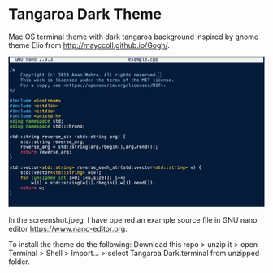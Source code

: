 # Tangaroa Dark Theme
Mac OS terminal theme with dark tangaroa background inspired by gnome theme Elio from http://mayccoll.github.io/Gogh/.

![alt text](screenshot.jpeg "example.cpp opened with GNU nano on terminal using Tangaroa-Dark theme")

In the screenshot.jpeg, I have opened an example source file in GNU nano editor https://www.nano-editor.org.

To install the theme do the following: Download this repo > unzip it > open Terminal > Shell > Import... > select Tangaroa Dark.terminal from unzipped folder.
